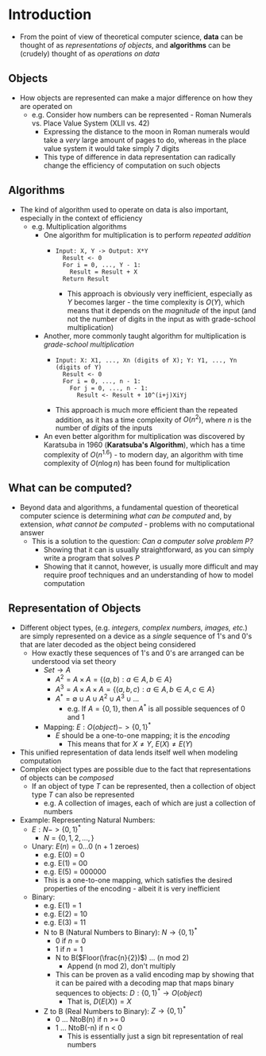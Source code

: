 # Introduction
- From the point of view of theoretical computer science, **data** can be thought of as *representations of objects*, and **algorithms** can be (crudely) thought of as *operations on data*
## Objects
- How objects are represented can make a major difference on how they are operated on
  - e.g. Consider how numbers can be represented - Roman Numerals vs. Place Value System (XLII vs. 42)
    - Expressing the distance to the moon in Roman numerals would take a *very* large amount of pages to do, whereas in the place value system it would take simply 7 digits
    - This type of difference in data representation can radically change the efficiency of computation on such objects
## Algorithms
- The kind of algorithm used to operate on data is also important, especially in the context of efficiency
  - e.g. Multiplication algorithms
    - One algorithm for multiplication is to perform *repeated addition*
      -     Input: X, Y -> Output: X*Y
              Result <- 0
              For i = 0, ..., Y - 1:
                Result = Result + X
              Return Result
        - This approach is obviously very inefficient, especially as *Y* becomes larger - the time complexity is $O(Y)$, which means that it depends on the *magnitude* of the input (and not the number of digits in the input as with grade-school multiplication)
    - Another, more commonly taught algorithm for multiplication is *grade-school multiplication*
      -     Input: X: X1, ..., Xn (digits of X); Y: Y1, ..., Yn (digits of Y) 
              Result <- 0
              For i = 0, ..., n - 1:
                For j = 0, ..., n - 1:
                  Result <- Result + 10^(i+j)XiYj
      - This approach is much more efficient than the repeated addition, as it has a time complexity of $O(n^2)$, where *n* is the number of *digits* of the inputs
    - An even better algorithm for multiplication was discovered by Karatsuba in 1960 (**Karatsuba's Algorithm**), which has a time complexity of $O(n^{1.6})$ - to modern day, an algorithm with time complexity of $O(n\log n)$ has been found for multiplication
## What can be computed?
- Beyond data and algorithms, a fundamental question of theoretical computer science is determining *what can be computed* and, by extension, *what cannot be computed* - problems with no computational answer
  - This is a solution to the question: *Can a computer solve problem P?*
    - Showing that it can is usually straightforward, as you can simply write a program that solves *P*
    - Showing that it cannot, however, is usually more difficult and may require proof techniques and an understanding of how to model computation
## Representation of Objects
- Different object types, (e.g. *integers, complex numbers, images, etc.*) are simply represented on a device as a *single* sequence of 1's and 0's that are later decoded as the object being considered
  - How exactly these sequences of 1's and 0's are arranged can be understood via set theory
    - $Set \rightarrow A$
      - $A^2 = A \times A = \{(a, b): a \in A, b \in A\}$
      - $A^3 = A \times A \times A = \{(a, b, c): a \in A, b \in A, c \in A \}$
      - $A^* = \emptyset \cup A \cup A^2 \cup A^3 \cup ...$
        - e.g. If $A = \{0, 1\}$, then $A^*$ is all possible sequences of 0 and 1
    - Mapping: $E: O (object) -> \{0, 1\}^*$
      - *E* should be a one-to-one mapping; it is the *encoding*
        - This means that  for $X \neq Y$, $E(X) \neq E(Y)$      
- This unified representation of data lends itself well when modeling computation
- Complex object types are possible due to the fact that representations of objects can be *composed* 
  - If an object of type *T* can be represented, then a collection of object type *T* can also be represented
    - e.g. A collection of images, each of which are just a collection of numbers
- Example: Representing Natural Numbers:
  - $E: N -> \{0, 1\}^*$
    - $N = \{0, 1, 2, ..., \}$
  - Unary: $E(n) = 0 ... 0$ (n + 1 zeroes)
    - e.g. E(0) = 0
    - e.g. E(1) = 00
    - e.g. E(5) = 000000
    - This is a one-to-one mapping, which satisfies the desired properties of the encoding - albeit it is very inefficient
  - Binary:  
    - e.g. E(1) = 1
    - e.g. E(2) = 10
    - e.g. E(3) = 11
    - N to B (Natural Numbers to Binary): $N \rightarrow \{0, 1\}^*$
      - 0 if $n = 0$
      - 1 if $n = 1$
      - N to B($Floor(\frac{n}{2})$) ... (n mod 2)
        - Append (n mod 2), don't multiply
      - This can be proven as a valid encoding map by showing that it can be paired with a decoding map that maps binary sequences to objects: $D: \{0, 1\}^* \rightarrow O(object)$
        - That is, $D(E(X)) = X$
    - Z to B (Real Numbers to Binary): $Z \rightarrow \{0 ,1\}^*$
      - 0 ... NtoB(n) if n >= 0
      - 1 ... NtoB(-n) if n < 0
        - This is essentially just a sign bit representation of real numbers